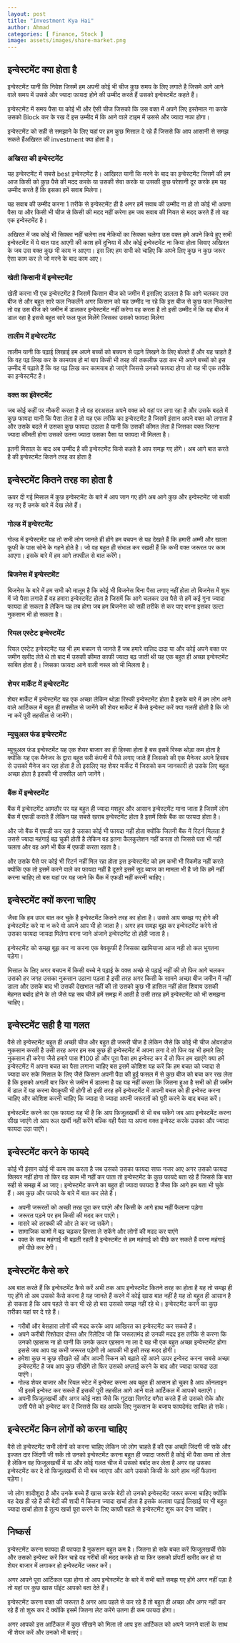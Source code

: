 ```yaml
---
layout: post
title: "Investment Kya Hai"
author: Ahmad
categories: [ Finance, Stock ]
image: assets/images/share-market.png
---
```


## इन्वेस्टमेंट क्या होता है

इन्वेस्टमेंट यानी कि निवेश जिसमें हम अपनी कोई भी चीज कुछ समय के लिए लगाते है जिसमे आगे आने वाले समय में उससे और ज्यादा फायदा होने की उम्मीद करते हैं उसको इन्वेस्टमेंट कहते हैं।

इन्वेस्टमेंट में समय पैसा या कोई भी और ऐसी चीज जिसको कि उस वक्त में अपने लिए इस्तेमाल ना करके उसको Block कर के रख दें इस उम्मीद में कि आने वाले टाइम में उससे और ज्यादा नफा होगा।

इन्वेस्टमेंट को सही से समझाने के लिए यहां पर हम कुछ मिसाल दे रहे हैं जिससे कि आप आसानी से समझ सकते हैंअखिरत की investment क्या होता है।

### अखिरत की इन्वेस्टमेंट

यह इन्वेस्टमेंट में सबसे best इन्वेस्टमेंट है। आखिरत यानी कि मरने के बाद का इन्वेस्टमेंट जिसमें की हम आज किसी को कुछ पैसे की मदद करके या उसकी सेवा करके या उसकी कुछ परेशानी दूर करके हम यह उम्मीद करते हैं कि इसका हमें सवाब मिलेगा।

यह सवाब की उम्मीद करना 1 तरीके से इन्वेस्टमेंट ही है अगर हमें सवाब की उम्मीद ना हो तो कोई भी अपना पैसा या और किसी भी चीज से किसी की मदद नहीं करेगा हम जब सवाब की नियत से मदद करते हैं तो यह एक इन्वेस्टमेंट है।

अखिरत में जब कोई भी सिक्का नहीं चलेगा तब नेकियों का सिक्का चलेगा उस वक्त हमे अपने किये हुए सभी इन्वेस्टमेंट में ये बात याद आएगी की काश हमें दुनिया में और कोई इन्वेस्टमेंट ना किया होता सिवाए अखिरत के जब उस वक्त कुछ भी काम न आएगा। इस लिए हम सभी को चाहिए कि अपने लिए कुछ न कुछ जरूर ऐसा काम कर ले जो मरने के बाद काम आए।

### खेती किसानी में इन्वेस्टमेंट

खेती करना भी एक इन्वेस्टमेंट है जिसमें किसान बीज को जमीन में इसलिए डालता है कि आगे चलकर उस बीज से और बहुत सारे फल निकलेंगे अगर किसान को यह उम्मीद ना रहे कि इस बीज से कुछ फल निकलेगा तो वह उस बीज को जमीन में डालकर इन्वेस्टमेंट नहीं करेगा वह करता है तो इसी उम्मीद में कि यह बीज में डाल रहा है इससे बहुत सारे फल फूल मिलेंगे जिसका उसको फायदा मिलेगा

### तालीम में इन्वेस्टमेंट

तालीम यानी कि पढ़ाई लिखाई हम अपने बच्चों को बचपन से पढ़ने लिखने के लिए बोलते हैं और यह चाहते हैं कि वह पढ़ लिख कर के कामयाब हो मां बाप किसी भी तरह की तकलीफ उठा कर भी अपने बच्चों को इस उम्मीद में पढ़ाते हैं कि वह पढ़ लिख कर कामयाब हो जाएंगे जिससे उनको फायदा होगा तो यह भी एक तरीके का इन्वेस्टमेंट है।

### वक्त का इंवेस्टमेंट

जब कोई कहीं पर नौकरी करता है तो वह दरअसल अपने वक्त को वहां पर लगा रहा है और उसके बदले में कुछ फायदा यानी कि पैसा लेता है तो यह एक तरीके का इन्वेस्टमेंट है जिसमें इंसान अपने वक्त को लगाता है और उसके बदले में उसका कुछ फायदा उठाता है यानी कि उसकी कीमत लेता है जिसका वक्त जितना ज्यादा कीमती होगा उसको उतना ज्यादा उसका पैसा या फायदा भी मिलता है।

इतनी मिसाल के बाद अब उम्मीद है की इन्वेस्टमेंट किसे कहते है आप समझ गए होंगे। अब आगे बात करते है की इन्वेस्टमेंट कितने तरह का होता है

## इन्वेस्टमेंट कितने तरह का होता है

ऊपर दी गई मिसाल में कुछ इन्वेस्टमेंट के बारे में आप जान गए होंगे अब आगे कुछ और इन्वेस्टमेंट जो बाकी रह गए हैं उनके बारे में देख लेते हैं।

### गोल्ड में इन्वेस्टमेंट

गोल्ड में इन्वेस्टमेंट यह तो सभी लोग जानते ही होंगे हम बचपन से यह देखते हैं कि हमारी अम्मी और खाला फूफी के पास सोने के गहने होते है। जो वह बहुत ही संभाल कर रखती हैं कि कभी वक्त जरूरत पर काम आएगा। इसके बारे में हम आगे तफ्सील से बात करेंगे।

### बिजनेस में इन्वेस्टमेंट

बिजनेस के बारे में हम सभी को मालूम है कि कोई भी बिजनेस बिना पैसा लगाए नहीं होता तो बिजनेस में शुरू में जो पैसा लगाते हैं वह हमारा इन्वेस्टमेंट होता है जिसमें कि आगे चलकर उस पैसे से हमें कई गुना ज्यादा फायदा हो सकता है लेकिन यह तब होगा जब हम बिजनेस को सही तरीके से कर पाए वरना इसका उल्टा नुकसान भी हो सकता है।

### रियल एस्टेट इन्वेस्टमेंट

रियल एस्टेट इन्वेस्टमेंट यह भी हम बचपन से जानते हैं जब हमारे वालिद दादा या और कोई अपने वक्त पर जमीन खरीद लेते थे तो बाद में उसकी कीमत काफी ज्यादा बढ़ जाती थी यह एक बहुत ही अच्छा इन्वेस्टमेंट साबित होता है। जिसका फायदा आने वाली नस्ल को भी मिलता है।

### शेयर मार्केट में इन्वेस्टमेंट

शेयर मार्केट में इन्वेस्टमेंट यह एक अच्छा लेकिन थोड़ा रिस्की इन्वेस्टमेंट होता है इसके बारे में हम लोग आने वाले आर्टिकल में बहुत ही तफ्सील से जानेंगे की शेयर मार्केट में कैसे इन्वेस्ट करें क्या गलती होती है कि जो ना करें पूरी तहसील से जानेंगे।

### म्युचुअल फंड इन्वेस्टमेंट

म्युचुअल फंड इन्वेस्टमेंट यह एक शेयर बाजार का ही हिस्सा होता है बस इसमें रिस्क थोड़ा कम होता है क्योंकि यह एक मैनेजर के द्वारा बहुत सरी कंपनी में पैसे लगाए जाते हैं जिसको की एक मैनेजर अपने हिसाब से उसको मैनेज कर रहा होता है तो इसलिए यह शेयर मार्केट में जिसको कम जानकारी हो उसके लिए बहुत अच्छा होता है इसकी भी तफ्सील आगे जानेंगे।

### बैंक में इन्वेस्टमेंट

बैंक में इन्वेस्टमेंट आमतौर पर यह बहुत ही ज्यादा मशहूर और आसान इन्वेस्टमेंट माना जाता है जिसमें लोग बैंक में एफडी कराते हैं लेकिन यह सबसे खराब इन्वेस्टमेंट होता है इसमें सिर्फ बैंक का फायदा होता है। 

और जो बैंक में एफडी कर रहा है उसका कोई भी फायदा नहीं होता क्योंकि जितनी बैंक में रिटर्न मिलता है उससे ज्यादा महंगाई बढ़ चुकी होती है लेकिन वह इतना कैलकुलेशन नहीं करता तो जिससे पता भी नहीं चलता और वह आगे भी बैंक में एफडी करता रहता है। 

और उसके पैसे पर कोई भी रिटर्न नहीं मिल रहा होता इस इन्वेस्टमेंट को हम कभी भी रिकमेंड नहीं करते क्योंकि एक तो इसमें करने वाले का फायदा नहीं है दूसरे इसमें सूद ब्याज का मामला भी है जो कि हमें नहीं करना चाहिए तो बस यहां पर यह जाने कि बैंक में एफडी नहीं करनी चाहिए।

## इन्वेस्टमेंट क्यों करना चाहिए

जैसा कि हम उपर बात कर चुके है इन्वेस्टमेंट कितने तरह का होता है। उससे आप समझ गए होगे की इन्वेस्टमेंट करे या न करे वो अपने आप भी हो जाता है। अगर हम समझ बूझ कर इन्वेस्टमेंट करेगे तो उसका फायदा जायदा मिलेगा वरना जाने अंजाने इन्वेस्टमेंट तो होही जाता है।

इन्वेस्टमेंट को समझ बूझ कर ना करना एक बेवकूफी है जिसका खामियाजा आज नही तो कल भुगतना पड़ेगा। 

मिसाल के लिए अगर बचपन में किसी बच्चे ने पढ़ाई के वक्त अच्छे से पढ़ाई नहीं की तो फिर आगे चलकर उसको हर जगह उसका नुकसान उठाना पड़ता है इसी तरह अगर किसी के सामने अच्छा बीज जमीन में नहीं डाला और उसके बाद भी उसकी देखभाल नहीं की तो उसको कुछ भी हासिल नहीं होता शिवाय उसकी मेहनत बर्बाद होने के तो जैसे यह सब चीजें हमें समझ में आती है उसी तरह हमें इन्वेस्टमेंट को भी समझना चाहिए।

## इन्वेस्टमेंट सही है या गलत

वैसे तो इन्वेस्टमेंट बहुत ही अच्छी चीज और बहुत ही जरूरी चीज है लेकिन जैसे कि कोई भी चीज ओवरडोज नुकसान करती है उसी तरह अगर हम सब कुछ ही इन्वेस्टमेंट में अपना लगा दे तो फिर वह भी हमारे लिए नुकसान ही करेगा जैसे हमारे पास ₹100 हो और पूरा पैसा हम इन्वेस्ट कर दें तो फिर हम खाएंगे क्या हमें इन्वेस्टमेंट में अपना बचत का पैसा लगाना चाहिए बस इसमें कोशिश यह करें कि हम बचत को ज्यादा से ज्यादा कर सके मिसाल के लिए जैसे किसान अपनी पैदा की हुई फसल में से कुछ बीज को बचा कर रख लेता है कि इसको अगली बार फिर से जमीन में डालना है वह यह नहीं करता कि जितना हुआ है सभी को ही जमीन में डाल दें यह करना बेवकूफी भी होगी तो इसी तरह हमें इन्वेस्टमेंट में अपनी बचत को ही इन्वेस्ट करना चाहिए और कोशिश करनी चाहिए कि ज्यादा से ज्यादा अपनी जरूरतों को पूरी करने के बाद बचत करें।

इन्वेस्टमेंट करने का एक फायदा यह भी है कि आप फिजूलखर्ची से भी बच सकेंगे जब आप इन्वेस्टमेंट करना सीख जाएंगे तो आप रूल खर्ची नहीं करेंगे बल्कि वही पैसा या अपना वक्त इन्वेस्ट करके उसका और ज्यादा फायदा उठा पाएंगे।

## इन्वेस्टमेंट करने के फायदे

कोई भी इंसान कोई भी काम तब करता है जब उसको उसका फायदा साफ नजर आए अगर उसको फायदा क्लियर नहीं होगा तो फिर वह काम भी नहीं कर पाता तो इन्वेस्टमेंट के कुछ फायदे बता रहे हैं जिससे कि बात सही से समझ में आ जाए।
इन्वेस्टमेंट करने का बहुत ही ज्यादा फायदा है जैसा कि आगे हम बता भी चुके हैं। अब कुछ और फायदे के बारे में बात कर लेते है।

- अपनी जरूरतों को अच्छी तरह पूरा कर पाएंगे और किसी के आगे हाथ नहीं फैलाना पड़ेगा
- जरूरत पड़ने पर हम किसी की मदद कर पाएंगे।
- मासरे को तरक्की की ओर ले कर जा सकेंगे।
- सामाजिक कामों में बढ़ चढ़कर हिस्सा ले सकेंगे और लोगों की मदद कर पाएंगे
- वक्त के साथ महंगाई भी बढ़ती रहती है इन्वेस्टमेंट से हम महंगाई को पीछे कर सकते हैं वरना महंगाई हमें पीछे कर देगी।

## इन्वेस्टमेंट कैसे करे

अब बात करते हैं कि इन्वेस्टमेंट कैसे करें अभी तक आप इन्वेस्टमेंट कितने तरह का होता है यह तो समझ ही गए होंगे तो अब उसको कैसे करना है यह जानते हैं करने में कोई खास बात नहीं है यह तो बहुत ही आसान है हो सकता है कि आप पहले से कर भी रहे हो बस उसको समझ नहीं रहे थे।
इन्वेस्टमेंट करने का कुछ तरीका यहां पर दे रहे हैं।

- गरीबों और बेसहारा लोगों की मदद करके आप आखिरत का इन्वेस्टमेंट कर सकते हैं।
- अपने करीबी रिश्तेदार दोस्त और रिलेटिव जो कि जरूरतमंद हो उनकी मदद इस तरीके से करना कि उनको एहसास ना हो यानी कि उनके ऊपर एहसान ना ला दे यह भी एक बहुत अच्छा इन्वेस्टमेंट होगा इससे जब आप वह कभी जरूरत पड़ेगी तो आपकी भी इसी तरह मदद होगी।
- हमेशा कुछ न कुछ सीखते रहें और अपनी स्किन को बढ़ाते रहें अपने ऊपर इन्वेस्ट करना सबसे अच्छा इन्वेस्टमेंट है जब आप कुछ सीखेंगे तो फिर उसको अप्लाई करने के बाद और ज्यादा फायदा उठा पाएंगे।
- गोल्ड शेयर बाजार और रियल स्टेट में इन्वेस्ट करना अब बहुत ही आसान हो चुका है आप ऑनलाइन भी इसमें इन्वेस्ट कर सकते हैं इसकी पूरी तहसील आगे आने वाले आर्टिकल में आपको बताएंगे।
- अपनी फिजूलखर्ची और अगर कोई नशा जैसे कि गुटखा सिगरेट वगैरा करते हैं तो उसको रोके और उसी पैसे को इन्वेस्ट कर दें जिससे कि वह आपके लिए नुकसान के बजाय फायदेमंद साबित हो सके।

## इन्वेस्टमेंट किन लोगों को करना चाहिए

वैसे तो इन्वेस्टमेंट सभी लोगों को करना चाहिए लेकिन जो लोग चाहते हैं की एक अच्छी जिंदगी जी सकें और इज्जत दार जिंदगी जी सकें तो उनको इन्वेस्टमेंट करना बहुत ही ज्यादा जरूरी है कोई भी पैसा कमा तो लेता है लेकिन वह फिजूलखर्ची में या और कोई गलत चीज में उसको बर्बाद कर लेता है अगर वह उसका इन्वेस्टमेंट कर दे तो फिजूलखर्ची से भी बच जाएगा और आगे उसको किसी के आगे हाथ नहीं फैलाना पड़ेगा।

जो लोग शादीशुदा है और उनके बच्चे हैं खास करके बेटी तो उनको इन्वेस्टमेंट जरूर करना चाहिए क्योंकि वह देख ही रहे हैं की बेटी की शादी में कितना ज्यादा खर्चा होता है इसके अलावा पढ़ाई लिखाई पर भी बहुत ज्यादा खर्चा होता है तुल्य खर्चा पूरा करने के लिए काफी पहले से इन्वेस्टमेंट शुरू कर देना चाहिए।

## निष्कर्स

इन्वेस्टमेंट करना फायदा ही फायदा है नुकसान बहुत कम है। जितना हो सके बचत करें फिजूलखर्ची रोके और उसको इन्वेस्ट करें फिर चाहे वह गरीबों की मदद करके हो या फिर उसको प्रॉपर्टी खरीद कर हो या शेयर बाजार में लगाकर हो इन्वेस्टमेंट जरूर करें।

अगर आपने पूरा आर्टिकल पड़ा होगा तो आप इन्वेस्टमेंट के बारे में सभी बातें समझ गए होंगे अगर नहीं पड़ा है तो यहां पर कुछ खास पॉइंट आपको बता देते हैं।

इन्वेस्टमेंट करना वक्त की जरूरत है अगर आप पहले से कर रहे हैं तो बहुत ही अच्छा और अगर नहीं कर रहे हैं तो शुरू कर दें क्योंकि इसमें जितना लेट करेंगे उतना ही कम फायदा होगा।

अगर आपको इस आर्टिकल में कुछ सीखने को मिला तो आप इस आर्टिकल को अपने जानने वालों के साथ भी शेयर करें और उनको भी बताएं।
